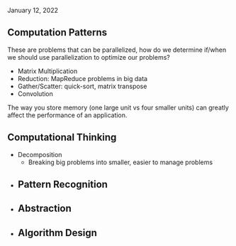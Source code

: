 January 12, 2022

## Computation Patterns
These are problems that can be parallelized, how do we determine if/when we should use parallelization to optimize our problems?
- Matrix Multiplication
- Reduction: MapReduce problems in big data
- Gather/Scatter: quick-sort, matrix transpose
- Convolution

The way you store memory (one large unit vs four smaller units) can greatly affect the performance of an application.

## Computational Thinking
- Decomposition
	- Breaking big problems into smaller, easier to manage problems
- Pattern Recognition
	- 
- Abstraction
	- 
- Algorithm Design
	- 
